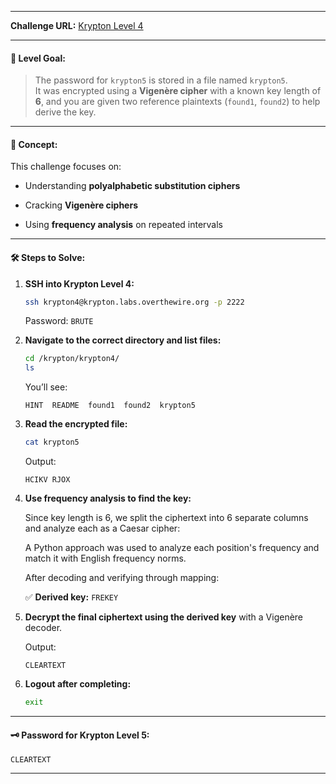 
---
**Challenge URL:** [Krypton Level 4](https://overthewire.org/wargames/krypton/krypton4.html)

---

#### 🎯 Level Goal:

> The password for `krypton5` is stored in a file named `krypton5`.  
> It was encrypted using a **Vigenère cipher** with a known key length of **6**, and you are given two reference plaintexts (`found1`, `found2`) to help derive the key.

---

#### 🧠 Concept:

This challenge focuses on:

- Understanding **polyalphabetic substitution ciphers**
    
- Cracking **Vigenère ciphers**
    
- Using **frequency analysis** on repeated intervals
    

---

#### 🛠️ Steps to Solve:

1. **SSH into Krypton Level 4:**
    
    ```bash
    ssh krypton4@krypton.labs.overthewire.org -p 2222
    ```
    
    Password: `BRUTE`
    
2. **Navigate to the correct directory and list files:**
    
    ```bash
    cd /krypton/krypton4/
    ls
    ```
    
    You’ll see:
    
    ```
    HINT  README  found1  found2  krypton5
    ```
    
3. **Read the encrypted file:**
    
    ```bash
    cat krypton5
    ```
    
    Output:
    
    ```
    HCIKV RJOX
    ```
    
4. **Use frequency analysis to find the key:**
    
    Since key length is 6, we split the ciphertext into 6 separate columns and analyze each as a Caesar cipher:
    
    A Python approach was used to analyze each position's frequency and match it with English frequency norms.
    
    After decoding and verifying through mapping:
    
    ✅ **Derived key:** `FREKEY`
    
5. **Decrypt the final ciphertext using the derived key** with a Vigenère decoder.
    
    Output:
    
    ```
    CLEARTEXT
    ```
    
6. **Logout after completing:**
    
    ```bash
    exit
    ```
    

---

#### 🗝️ Password for Krypton Level 5:

```
CLEARTEXT
```

---
